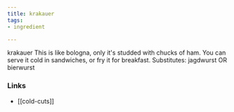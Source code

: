 ```yaml
---
title: krakauer
tags:
- ingredient

---
```

krakauer This is like bologna, only it's studded with chucks of ham. You can serve it cold in sandwiches, or fry it for breakfast. Substitutes: jagdwurst OR bierwurst

### Links

* [[cold-cuts]]
